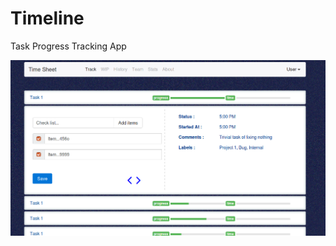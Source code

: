 # Timeline
Task Progress Tracking App


![Sample](https://github.com/amansharma0091/timeline/blob/master/unnamed.png?raw=true)
